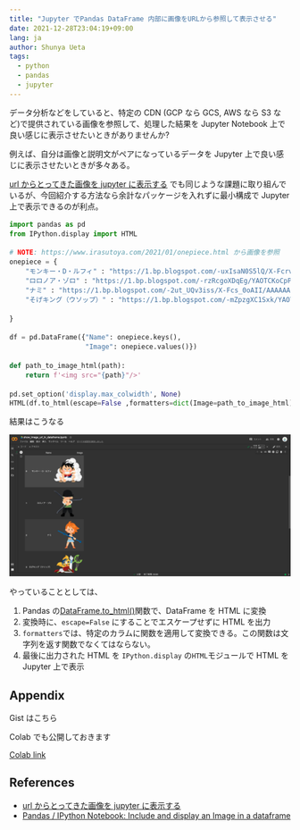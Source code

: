 ```yaml
---
title: "Jupyter でPandas DataFrame 内部に画像をURLから参照して表示させる"
date: 2021-12-28T23:04:19+09:00
lang: ja
author: Shunya Ueta
tags:
  - python
  - pandas
  - jupyter
---
```


データ分析などをしていると、特定の CDN (GCP なら GCS, AWS なら S3 など)で提供されている画像を参照して、処理した結果を Jupyter Notebook 上で良い感じに表示させたいときがありませんか?

例えば、自分は画像と説明文がペアになっているデータを Jupyter 上で良い感じに表示させたいときが多々ある。

[url からとってきた画像を jupyter に表示する](https://tsukin.hateblo.jp/entry/2020/04/08/162605) でも同じような課題に取り組んでいるが、今回紹介する方法なら余計なパッケージを入れずに最小構成で Jupyter 上で表示できるのが利点。

```python
import pandas as pd
from IPython.display import HTML

# NOTE: https://www.irasutoya.com/2021/01/onepiece.html から画像を参照
onepiece = {
    "モンキー・D・ルフィ" : "https://1.bp.blogspot.com/-uxIsaN0S5lQ/X-FcrvAAInI/AAAAAAABdD4/6uw_qNUh9dQrG0aUzIExybt84yTEmXOPwCNcBGAsYHQ/s200/onepiece01_luffy.png",
    "ロロノア・ゾロ" : "https://1.bp.blogspot.com/-rzRcgoXDqEg/YAOTCKoCpPI/AAAAAAABdOI/5Bl3_zhOxm07TUGzW8_83cXMOT9yy1VJwCNcBGAsYHQ/s200/onepiece02_zoro_bandana.png",
    "ナミ" : "https://1.bp.blogspot.com/-2ut_UQv3iss/X-Fcs_0oAII/AAAAAAABdD8/jrCZTd_xK-Y6CP1KwOtT_LpEpjp-1nvxgCNcBGAsYHQ/s200/onepiece03_nami.png",
    "そげキング（ウソップ）" : "https://1.bp.blogspot.com/-mZpzgXC1Sxk/YAOTCAKwWTI/AAAAAAABdOM/5B4hXli0KLU5N-BySHgjVbhZscKLSE-bQCNcBGAsYHQ/s200/onepiece04_usopp_sogeking.png",

}

df = pd.DataFrame({"Name": onepiece.keys(),
                   "Image": onepiece.values()})

def path_to_image_html(path):
    return f'<img src="{path}"/>'

pd.set_option('display.max_colwidth', None)
HTML(df.to_html(escape=False ,formatters=dict(Image=path_to_image_html)))
```

結果はこうなる

![Jupyter 上でDataFrame内部に画像が表示されている](/posts/2021-12-28/images/1.png)

やっていることとしては、

1. Pandas の[DataFrame.to_html()](https://pandas.pydata.org/docs/reference/api/pandas.DataFrame.to_html.html)関数で、DataFrame を HTML に変換
1. 変換時に、`escape=False` にすることでエスケープせずに HTML を出力
1. `formatters`では、特定のカラムに関数を適用して変換できる。この関数は文字列を返す関数でなくてはならない。
1. 最後に出力された HTML を `IPython.display` の`HTML`モジュールで HTML を Jupyter 上で表示

## Appendix

Gist はこちら

<script src="https://gist.github.com/hurutoriya/0ebd3b83be391948fdec11e2dbfe5c83.js"></script>

Colab でも公開しておきます

[Colab link](https://colab.research.google.com/drive/1ufdIjcElRjmOLeYOy2RplgqXxaHXOgau?usp=sharing)

## References

- [url からとってきた画像を jupyter に表示する](https://tsukin.hateblo.jp/entry/2020/04/08/162605)
- [Pandas / IPython Notebook: Include and display an Image in a dataframe](https://stackoverflow.com/questions/37365824/pandas-ipython-notebook-include-and-display-an-image-in-a-dataframe)
